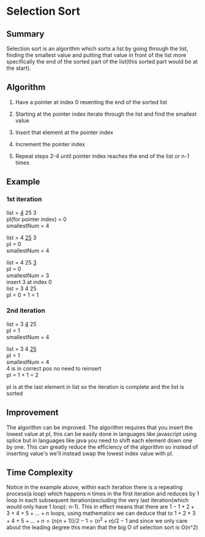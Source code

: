 # Selection Sort

## Summary

Selection sort is an algorithm which sorts a list by
going through the list, finding the smallest value and
putting that value in front of the list more specifically
the end of the sorted part of the list(this sorted part would be at the start).

## Algorithm

1. Have a pointer at index 0 resenting the end of the sorted list

2. Starting at the pointer index iterate through the list and find the smallest value

3. Insert that element at the pointer index

4. Increment the pointer index

5. Repeat steps 2-4 until pointer index reaches the end of the list or n-1 times

## Example

### 1st iteration

list = <ins>4</ins> 25 3  
pI(for pointer index) = 0  
smallestNum = 4

list = 4 <ins>25</ins> 3  
pI = 0  
smallestNum = 4

list = 4 25 <ins>3</ins>  
pI = 0  
smallestNum = 3  
insert 3 at index 0  
list = 3 4 25  
pI = 0 + 1 = 1

### 2nd iteration

list = 3 <ins>4</ins> 25  
pI = 1  
smallestNum = 4

list = 3 4 <ins>25</ins>  
pI = 1  
smallestNum = 4  
4 is in correct pos no need to reinsert  
pI = 1 + 1 = 2

pI is at the last element in list so the iteration is
complete and the list is sorted

## Improvement

The algorithm can be improved.
The algorithm requires that you insert the lowest value at pI,
this can be easily done in languages like javascript using splice
but in languages like java you need to shift each element down one by one.
This can greatly reduce the efficiency of the algorithm so instead of inserting
value's we'll instead swap the lowest index value with pI.

## Time Complexity

Notice in the example above, within each iteration there is a repeating process(a loop) which happens n times in the first iteration and reduces by 1 loop in each subsequent iteration(excluding the very last iteration(which would only have 1 loop): n-1).
This in effect means that there are $1-1+2+3+4+5+...+n$ loops, using mathematics we can deduce that to
$1+2+3+4+5+...+n = (n(n+1))/2-1 = (n^2+n)/2-1$
and since we only care about the leading degree this mean that the big O of selection sort is O(n^2)
